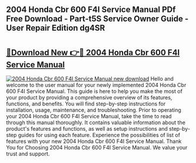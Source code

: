 ## 2004 Honda Cbr 600 F4I Service Manual PDf Free Download - Part-t5S Service Owner Guide - User Repair Edition dg4SR

# <h2><a href="http://bc16773.oget.top/?id=2004+Honda+Cbr+600+F4I+Service+Manual">🔗Download New 👉🔴 2004 Honda Cbr 600 F4I Service Manual</a></h2>

[![2004 Honda Cbr 600 F4I Service Manual new download](https://i.imgur.com/5g1atiW.png)](http://bc16773.oget.top/?id=2004+Honda+Cbr+600+F4I+Service+Manual)
Hello and welcome to the user manual for your newly implemented 2004 Honda Cbr 600 F4I Service Manual. This guide is here to help you make the most of your product by providing a comprehensive overview of its features, functions, and benefits. You will find step-by-step instructions for installation, usage, maintenance, and troubleshooting. Prior to operating your 2004 Honda Cbr 600 F4I Service Manual, take the time to read through this manual thoroughly. It contains valuable information about the product's features and functions, as well as setup instructions and step-by-step guides for using each feature. Experience the possibilities of list of features with your new 2004 Honda Cbr 600 F4I Service Manual. Thank You for Choosing 2004 Honda Cbr 600 F4I Service Manual. We value your trust and support.
